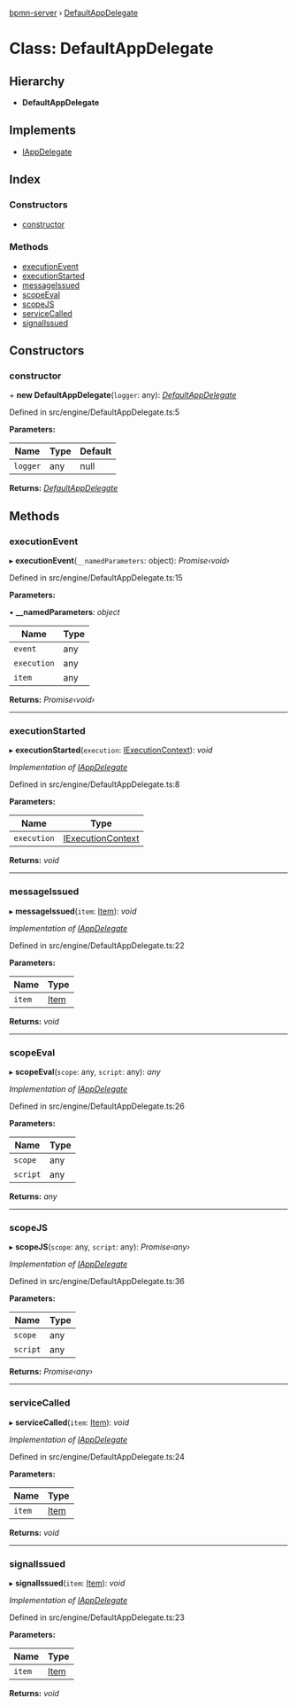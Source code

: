 [bpmn-server](../README.md) › [DefaultAppDelegate](defaultappdelegate.md)

# Class: DefaultAppDelegate

## Hierarchy

* **DefaultAppDelegate**

## Implements

* [IAppDelegate](../interfaces/iappdelegate.md)

## Index

### Constructors

* [constructor](defaultappdelegate.md#constructor)

### Methods

* [executionEvent](defaultappdelegate.md#executionevent)
* [executionStarted](defaultappdelegate.md#executionstarted)
* [messageIssued](defaultappdelegate.md#messageissued)
* [scopeEval](defaultappdelegate.md#scopeeval)
* [scopeJS](defaultappdelegate.md#scopejs)
* [serviceCalled](defaultappdelegate.md#servicecalled)
* [signalIssued](defaultappdelegate.md#signalissued)

## Constructors

###  constructor

\+ **new DefaultAppDelegate**(`logger`: any): *[DefaultAppDelegate](defaultappdelegate.md)*

Defined in src/engine/DefaultAppDelegate.ts:5

**Parameters:**

Name | Type | Default |
------ | ------ | ------ |
`logger` | any | null |

**Returns:** *[DefaultAppDelegate](defaultappdelegate.md)*

## Methods

###  executionEvent

▸ **executionEvent**(`__namedParameters`: object): *Promise‹void›*

Defined in src/engine/DefaultAppDelegate.ts:15

**Parameters:**

▪ **__namedParameters**: *object*

Name | Type |
------ | ------ |
`event` | any |
`execution` | any |
`item` | any |

**Returns:** *Promise‹void›*

___

###  executionStarted

▸ **executionStarted**(`execution`: [IExecutionContext](../interfaces/iexecutioncontext.md)): *void*

*Implementation of [IAppDelegate](../interfaces/iappdelegate.md)*

Defined in src/engine/DefaultAppDelegate.ts:8

**Parameters:**

Name | Type |
------ | ------ |
`execution` | [IExecutionContext](../interfaces/iexecutioncontext.md) |

**Returns:** *void*

___

###  messageIssued

▸ **messageIssued**(`item`: [Item](item.md)): *void*

*Implementation of [IAppDelegate](../interfaces/iappdelegate.md)*

Defined in src/engine/DefaultAppDelegate.ts:22

**Parameters:**

Name | Type |
------ | ------ |
`item` | [Item](item.md) |

**Returns:** *void*

___

###  scopeEval

▸ **scopeEval**(`scope`: any, `script`: any): *any*

*Implementation of [IAppDelegate](../interfaces/iappdelegate.md)*

Defined in src/engine/DefaultAppDelegate.ts:26

**Parameters:**

Name | Type |
------ | ------ |
`scope` | any |
`script` | any |

**Returns:** *any*

___

###  scopeJS

▸ **scopeJS**(`scope`: any, `script`: any): *Promise‹any›*

*Implementation of [IAppDelegate](../interfaces/iappdelegate.md)*

Defined in src/engine/DefaultAppDelegate.ts:36

**Parameters:**

Name | Type |
------ | ------ |
`scope` | any |
`script` | any |

**Returns:** *Promise‹any›*

___

###  serviceCalled

▸ **serviceCalled**(`item`: [Item](item.md)): *void*

*Implementation of [IAppDelegate](../interfaces/iappdelegate.md)*

Defined in src/engine/DefaultAppDelegate.ts:24

**Parameters:**

Name | Type |
------ | ------ |
`item` | [Item](item.md) |

**Returns:** *void*

___

###  signalIssued

▸ **signalIssued**(`item`: [Item](item.md)): *void*

*Implementation of [IAppDelegate](../interfaces/iappdelegate.md)*

Defined in src/engine/DefaultAppDelegate.ts:23

**Parameters:**

Name | Type |
------ | ------ |
`item` | [Item](item.md) |

**Returns:** *void*
